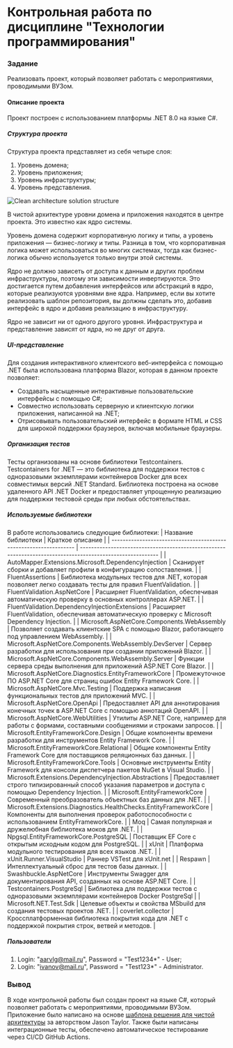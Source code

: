 # Контрольная работа по дисциплине "Технологии программирования"

### Задание
Реализовать проект, который позволяет работать с мероприятиями, проводимыми ВУЗом.

#### Описание проекта
Проект построен с использованием платформы .NET 8.0 на языке C#. 

##### Структура проекта
Структура проекта представляет из себя четыре слоя: 
1. Уровень домена;
2. Уровень приложения;
3. Уровень инфраструктуры;
4. Уровень представления.

![Clean architecture solution structure](https://i.ytimg.com/vi/5OtUm1BLmG0/maxresdefault.jpg)

В чистой архитектуре уровни домена и приложения находятся в центре проекта. Это известно как ядро системы.

Уровень домена содержит корпоративную логику и типы, а уровень приложения — бизнес-логику и типы. Разница в том, что корпоративная логика может использоваться во многих системах, тогда как бизнес-логика обычно используется только внутри этой системы.

Ядро не должно зависеть от доступа к данным и других проблем инфраструктуры, поэтому эти зависимости инвертируются. Это достигается путем добавления интерфейсов или абстракций в ядро, которые реализуются уровнями вне ядра. Например, если вы хотите реализовать шаблон репозитория, вы должны сделать это, добавив интерфейс в ядро и добавив реализацию в инфраструктуру.

Ядро не зависит ни от одного другого уровня. Инфраструктура и представление зависят от ядра, но не друг от друга.

##### UI-представление
Для создания интерактивного клиентского веб-интерфейса с помощью .NET была использована платформа Blazor, которая в данном проекте позволяет:

- Создавать насыщенные интерактивные пользовательские интерфейсы с помощью C#;
- Совместно использовать серверную и клиентскую логики приложения, написанной на .NET;
- Отрисовывать пользовательский интерфейс в формате HTML и CSS для широкой поддержки браузеров, включая мобильные браузеры.

##### Организация тестов
Тесты организованы на основе библиотеки Testcontainers. Testcontainers for .NET — это библиотека для поддержки тестов с одноразовыми экземплярами контейнеров Docker для всех совместимых версий .NET Standard. Библиотека построена на основе удаленного API .NET Docker и предоставляет упрощенную реализацию для поддержки тестовой среды при любых обстоятельствах.

##### Используемые библиотеки
В работе использовались следующие библиотеки:
| Название библиотеки                                               | Краткое описание                                                                                           |
| ----------------------------------------------------------------- | ---------------------------------------------------------------------------------------------------------- |
| AutoMapper.Extensions.Microsoft.DependencyInjection               | Сканирует сборки и добавляет профили в конфигурацию сопоставления.                                         |
| FluentAssertions                                                  | Библиотека модульных тестов для .NET, которая позволяет легко создавать тесты для правил FluentValidation. |
| FluentValidation.AspNetCore                                       | Расширяет FluentValidation, обеспечивая автоматическую проверку в основных контроллерах ASP.NET.           |
| FluentValidation.DependencyInjectionExtensions                    | Расширяет FluentValidation, обеспечивая автоматическую проверку с Microsoft Dependency Injection.          |
| Microsoft.AspNetCore.Components.WebAssembly                       | Позволяет создавать клиентские SPA с помощью Blazor, работающего под управлением WebAssembly.              |
| Microsoft.AspNetCore.Components.WebAssembly.DevServer             | Сервер разработки для использования при создании приложений Blazor.                                        |
| Microsoft.AspNetCore.Components.WebAssembly.Server                | Функции сервера среды выполнения для приложений ASP.NET Core Blazor.                                       |
| Microsoft.AspNetCore.Diagnostics.EntityFrameworkCore              | Промежуточное ПО ASP.NET Core для страниц ошибок Entity Framework Core.                                    |
| Microsoft.AspNetCore.Mvc.Testing                                  | Поддержка написания функциональных тестов для приложений MVC.                                              |
| Microsoft.AspNetCore.OpenApi                                      | Предоставляет API для аннотирования конечных точек в ASP.NET Core с помощью аннотаций OpenAPI.             |
| Microsoft.AspNetCore.WebUtilities                                 | Утилиты ASP.NET Core, например для работы с формами, составными сообщениями и строками запросов.           |
| Microsoft.EntityFrameworkCore.Design                              | Общие компоненты времени разработки для инструментов Entity Framework Core.                                |
| Microsoft.EntityFrameworkCore.Relational                          | Общие компоненты Entity Framework Core для поставщиков реляционных баз данных.                             |
| Microsoft.EntityFrameworkCore.Tools                               | Основные инструменты Entity Framework для консоли диспетчера пакетов NuGet в Visual Studio.                |
| Microsoft.Extensions.DependencyInjection.Abstractions             | Предоставляет строго типизированный способ указания параметров и доступа с помощью Dependency Injection.   |
| Microsoft.EntityFrameworkCore                                     | Современный преобразователь объектных баз данных для .NET.                                                 |
| Microsoft.Extensions.Diagnostics.HealthChecks.EntityFrameworkCore | Компоненты для выполнения проверок работоспособности с использованием EntityFrameworkCore.                 |
| Moq                                                               | Самая популярная и дружелюбная библиотека моков для .NET.                                                  |
| Npgsql.EntityFrameworkCore.PostgreSQL                             | Поставщик EF Core с открытым исходным кодом для PostgreSQL.                                                |
| xUnit                                                             | Платформа модульного тестирования для всех языков .NET.                                                    |
| xUnit.Runner.VisualStudio                                         | Раннер VSTest для xUnit.net                                                                                |
| Respawn                                                           | Интеллектуальный сброс для тестов базы данных.                                                             |
| Swashbuckle.AspNetCore                                            | Инструменты Swagger для документирования API, созданных на основе ASP.NET Core.                            |
| Testcontainers.PostgreSql                                         | Библиотека для поддержки тестов с одноразовыми экземплярами контейнеров Docker PostgreSql                  |
| Microsoft.NET.Test.Sdk                                            | Целевые объекты и свойства MSbuild для создания тестовых проектов .NET.                                    |
| coverlet.collector                                                | Кроссплатформенная библиотека покрытия кода для .NET с поддержкой покрытия строк, ветвей и методов.        |

##### Пользователи
1. Login: "aarvlg@mail.ru", Password = "Test1234*" - User;
2. Login: "ivanov@mail.ru", Password = "Test123*" - Administrator.

### Вывод
В ходе контрольной работы был создан проект на языке C#, который позволяет работать с мероприятиями, проводимыми ВУЗом. Приложение было написано на основе [шаблона решения для чистой архитектуры](https://github.com/jasontaylordev/CleanArchitecture) за авторством Jason Taylor. Также были написаны интеграционные тесты, обеспечено автоматическое тестирование через CI/CD GitHub Actions.